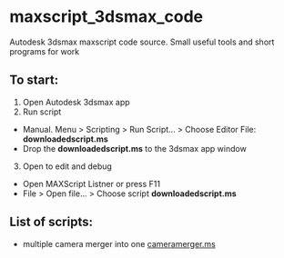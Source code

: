 # maxscript_3dsmax_code
Autodesk 3dsmax maxscript code source. Small useful tools and short programs for work

## To start:
1. Open Autodesk 3dsmax app
2. Run script
 - Manual. Menu > Scripting > Run Script... > Choose Editor File: **downloadedscript.ms**
 - Drop the **downloadedscript.ms** to the 3dsmax app window
3. Open to edit and debug
 - Open MAXScript Listner or press F11
 - File > Open file... > Choose script **downloadedscript.ms**


## List of scripts:
- multiple camera merger into one [cameramerger.ms](cameramerger.ms)
